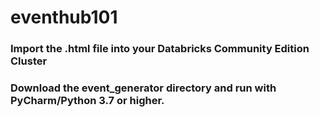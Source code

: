 # eventhub101

### Import the .html file into your Databricks Community Edition Cluster
### Download the event_generator directory and run with PyCharm/Python 3.7 or higher.
